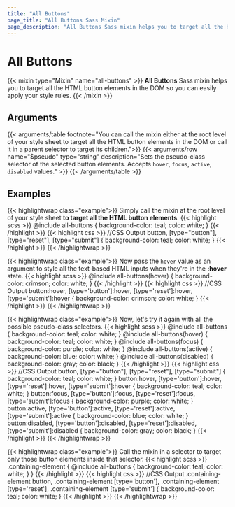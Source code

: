 ```yaml
---
title: "All Buttons"
page_title: "All Buttons Sass Mixin"
page_description: "All Buttons Sass mixin helps you to target all the HTML button elements in the DOM so you can easily apply your style rules."
---
```


# All Buttons

{{< mixin type="Mixin" name="all-buttons" >}}
**All Buttons** Sass mixin helps you to target all the HTML button elements in the DOM so you can easily apply your style rules.
{{< /mixin >}}

## Arguments

{{< arguments/table footnote="You can call the mixin either at the root level of your style sheet to target all the HTML button elements in the DOM or call it in a parent selector to target its children.">}}
  {{< arguments/row name="$pseudo" type="string" description="Sets the pseudo-class selector of the selected button elements. Accepts `hover`, `focus`, `active`, `disabled` values." >}}
{{< /arguments/table >}}

## Examples

{{< highlightwrap class="example">}}
Simply call the mixin at the root level of your style sheet **to target all the HTML button elements**.
{{< highlight scss >}}
@include all-buttons {
  background-color: teal;
  color: white;
}
{{< /highlight >}}
{{< highlight css >}}
//CSS Output
button,
[type="button"],
[type="reset"],
[type="submit"] {
  background-color: teal;
  color: white;
}
{{< /highlight >}}
{{< /highlightwrap >}}

{{< highlightwrap class="example">}}
Now pass the `hover` value as an argument to style all the text-based HTML inputs when they're in the **:hover** state.
{{< highlight scss >}}
@include all-buttons(hover) {
  background-color: crimson;
  color: white;
}
{{< /highlight >}}
{{< highlight css >}}
//CSS Output
button:hover, 
[type='button']:hover, 
[type='reset']:hover, 
[type='submit']:hover {
  background-color: crimson;
  color: white;
}
{{< /highlight >}}
{{< /highlightwrap >}}

{{< highlightwrap class="example">}}
Now, let's try it again with all the possible pseudo-class selectors.
{{< highlight scss >}}
@include all-buttons {
  background-color: teal;
  color: white;
}
@include all-buttons(hover) {
  background-color: teal;
  color: white;
}
@include all-buttons(focus) {
  background-color: purple;
  color: white;
}
@include all-buttons(active) {
  background-color: blue;
  color: white;
}
@include all-buttons(disabled) {
  background-color: gray;
  color: black;
}
{{< /highlight >}}
{{< highlight css >}}
//CSS Output
button,
[type="button"],
[type="reset"],
[type="submit"] {
  background-color: teal;
  color: white;
}
button:hover, 
[type='button']:hover, 
[type='reset']:hover, 
[type='submit']:hover {
  background-color: teal;
  color: white;
}
button:focus, 
[type='button']:focus, 
[type='reset']:focus, 
[type='submit']:focus {
  background-color: purple;
  color: white;
}
button:active, 
[type='button']:active, 
[type='reset']:active, 
[type='submit']:active {
  background-color: blue;
  color: white;
}
button:disabled, 
[type='button']:disabled, 
[type='reset']:disabled, 
[type='submit']:disabled {
  background-color: gray;
  color: black;
}
{{< /highlight >}}
{{< /highlightwrap >}}

{{< highlightwrap class="example">}}
Call the mixin in a selector to target only those button elements inside that selector.
{{< highlight scss >}}
.containing-element {
  @include all-buttons {
    background-color: teal;
    color: white;
  }
}
{{< /highlight >}}
{{< highlight css >}}
//CSS Output
.containing-element button, 
.containing-element [type='button'], 
.containing-element [type='reset'], 
.containing-element [type='submit'] {
  background-color: teal;
  color: white;
}
{{< /highlight >}}
{{< /highlightwrap >}}